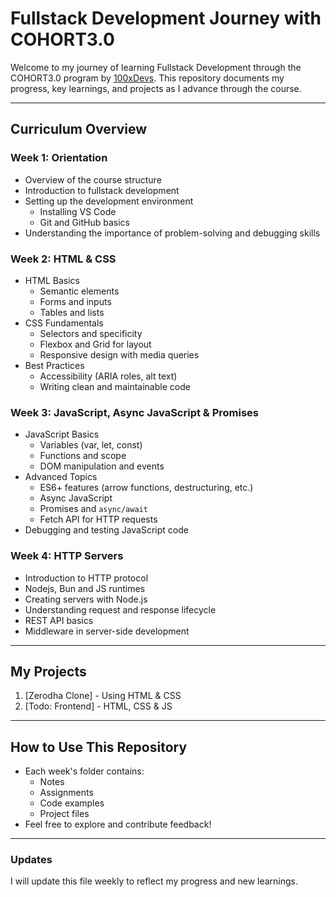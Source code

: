 # Fullstack Development Journey with COHORT3.0

Welcome to my journey of learning Fullstack Development through the COHORT3.0 program by [100xDevs](https://100xdevs.com/). This repository documents my progress, key learnings, and projects as I advance through the course.

---

## **Curriculum Overview**

### Week 1: Orientation

- Overview of the course structure
- Introduction to fullstack development
- Setting up the development environment
  - Installing VS Code
  - Git and GitHub basics
- Understanding the importance of problem-solving and debugging skills

### Week 2: HTML & CSS

- HTML Basics
  - Semantic elements
  - Forms and inputs
  - Tables and lists
- CSS Fundamentals
  - Selectors and specificity
  - Flexbox and Grid for layout
  - Responsive design with media queries
- Best Practices
  - Accessibility (ARIA roles, alt text)
  - Writing clean and maintainable code

### Week 3: JavaScript, Async JavaScript & Promises

- JavaScript Basics
  - Variables (var, let, const)
  - Functions and scope
  - DOM manipulation and events
- Advanced Topics
  - ES6+ features (arrow functions, destructuring, etc.)
  - Async JavaScript
  - Promises and `async/await`
  - Fetch API for HTTP requests
- Debugging and testing JavaScript code

### Week 4: HTTP Servers

- Introduction to HTTP protocol
- Nodejs, Bun and JS runtimes
- Creating servers with Node.js
- Understanding request and response lifecycle
- REST API basics
- Middleware in server-side development

---

## **My Projects**

1. [Zerodha Clone] - Using HTML & CSS
2. [Todo: Frontend] - HTML, CSS & JS

---

## **How to Use This Repository**

- Each week's folder contains:
  - Notes
  - Assignments
  - Code examples
  - Project files
- Feel free to explore and contribute feedback!

---

### Updates

I will update this file weekly to reflect my progress and new learnings.
